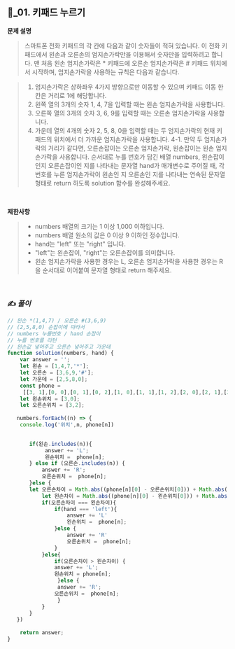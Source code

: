 ## 🔎_01. 키패드 누르기


<b>문제 설명</b>
</br>
> 스마트폰 전화 키패드의 각 칸에 다음과 같이 숫자들이 적혀 있습니다.
> 이 전화 키패드에서 왼손과 오른손의 엄지손가락만을 이용해서 숫자만을 입력하려고 합니다.
> 맨 처음 왼손 엄지손가락은 * 키패드에 오른손 엄지손가락은 # 키패드 위치에서 시작하며, 엄지손가락을 사용하는 규칙은 다음과 같습니다.

> 1. 엄지손가락은 상하좌우 4가지 방향으로만 이동할 수 있으며 키패드 이동 한 칸은 거리로 1에 해당합니다.
> 2. 왼쪽 열의 3개의 숫자 1, 4, 7을 입력할 때는 왼손 엄지손가락을 사용합니다.
> 3. 오른쪽 열의 3개의 숫자 3, 6, 9를 입력할 때는 오른손 엄지손가락을 사용합니다.
> 4. 가운데 열의 4개의 숫자 2, 5, 8, 0을 입력할 때는 두 엄지손가락의 현재 키패드의 위치에서 더 가까운 엄지손가락을 사용합니다.
> 4-1. 만약 두 엄지손가락의 거리가 같다면, 오른손잡이는 오른손 엄지손가락, 왼손잡이는 왼손 엄지손가락을 사용합니다.
> 순서대로 누를 번호가 담긴 배열 numbers, 왼손잡이인지 오른손잡이인 지를 나타내는 문자열 hand가 매개변수로 주어질 때, 각 번호를 누른 엄지손가락이 왼손인 지 오른손인 지를 나타내는 연속된 문자열 형태로 return 하도록 solution 함수를 완성해주세요.

</br>

<b>제한사항</b>
>- numbers 배열의 크기는 1 이상 1,000 이하입니다.
>- numbers 배열 원소의 값은 0 이상 9 이하인 정수입니다.
>- hand는 "left" 또는 "right" 입니다.
  >- "left"는 왼손잡이, "right"는 오른손잡이를 의미합니다.
>- 왼손 엄지손가락을 사용한 경우는 L, 오른손 엄지손가락을 사용한 경우는 R을 순서대로 이어붙여 문자열 형태로 return 해주세요.

<br>

### ✍️ _풀이_

```js
// 왼손 *(1,4,7) / 오른손 #(3,6,9)
// (2,5,8,0) 손잡이에 따라서
// numbers 누를번호 / hand 손잡이
// 누를 번호를 리턴 
// 왼손값 넣어주고 오른손 넣어주고 가운데
function solution(numbers, hand) {
    var answer = '';
    let 왼손 = [1,4,7,'*'];
    let 오른손 = [3,6,9,'#'];
    let 가운데 = [2,5,8,0];
    const phone =
     [[3, 1],[0, 0],[0, 1],[0, 2],[1, 0],[1, 1],[1, 2],[2, 0],[2, 1],[2, 2]];
    let 왼손위치 = [3,0];
    let 오른손위치 = [3,2];
    
   numbers.forEach((n) => {
    console.log('위치',n, phone[n])

       
       if(왼손.includes(n)){
            answer += 'L';
            왼손위치 =  phone[n];
       } else if (오른손.includes(n)) {
           answer += 'R';
           오른손위치 =  phone[n];
       }else {
       let 오른손차이 = Math.abs((phone[n][0] - 오른손위치[0])) + Math.abs((phone[n][1]  - 오른손위치[1]));
           let 왼손차이 = Math.abs((phone[n][0] - 왼손위치[0])) + Math.abs((phone[n][1]  - 왼손위치[1]));
           if(오른손차이 === 왼손차이){
               if(hand === 'left'){
                   answer += 'L'
                   왼손위치 =  phone[n];   
               }else {
                   answer += 'R'
                   오른손위치 =  phone[n];      
               }
           }else{
               if(오른손차이 > 왼손차이) {
               answer += 'L';
               왼손위치 = phone[n];
                }else {
                answer += 'R';
               오른손위치 =  phone[n];
                }
           }
       }
   })
    
    return answer;
}
```




 
